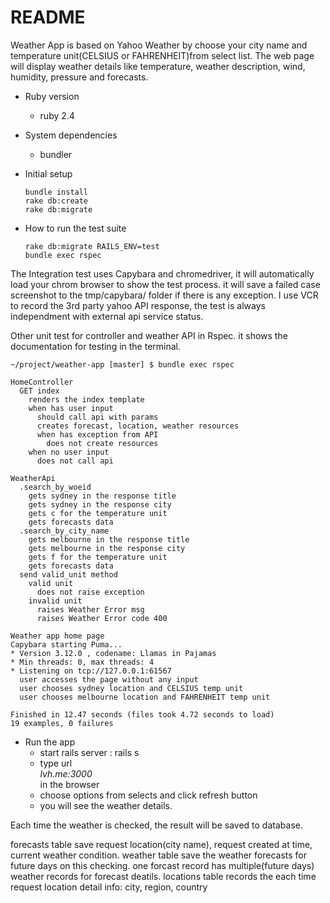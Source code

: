 # README
Weather App is based on Yahoo Weather by choose your city name and temperature unit(CELSIUS or FAHRENHEIT)from select list. The web page will display weather details like temperature, weather description, wind, humidity, pressure and forecasts.


* Ruby version
  * ruby 2.4

* System dependencies
  * bundler

* Initial setup
    ```
    bundle install
    rake db:create
    rake db:migrate
    ```
* How to run the test suite
    ```
    rake db:migrate RAILS_ENV=test
    bundle exec rspec
    ```
The Integration test uses Capybara and chromedriver, it will automatically load your chrom browser to show the test process. it will save a failed case screenshot to the tmp/capybara/ folder if there is any exception.
I use VCR to record the 3rd party yahoo API response, the test is always independment with external api service status.

Other unit test for controller and weather API in Rspec.
it shows the documentation for testing in the terminal.

```
~/project/weather-app [master] $ bundle exec rspec

HomeController
  GET index
    renders the index template
    when has user input
      should call api with params
      creates forecast, location, weather resources
      when has exception from API
        does not create resources
    when no user input
      does not call api

WeatherApi
  .search_by_woeid
    gets sydney in the response title
    gets sydney in the response city
    gets c for the temperature unit
    gets forecasts data
  .search_by_city_name
    gets melbourne in the response title
    gets melbourne in the response city
    gets f for the temperature unit
    gets forecasts data
  send valid_unit method
    valid unit
      does not raise exception
    invalid unit
      raises Weather Error msg
      raises Weather Error code 400

Weather app home page
Capybara starting Puma...
* Version 3.12.0 , codename: Llamas in Pajamas
* Min threads: 0, max threads: 4
* Listening on tcp://127.0.0.1:61567
  user accesses the page without any input
  user chooses sydney location and CELSIUS temp unit
  user chooses melbourne location and FAHRENHEIT temp unit

Finished in 12.47 seconds (files took 4.72 seconds to load)
19 examples, 0 failures
```

* Run the app
  - start rails server : rails s
  - type url <address>lvh.me:3000</address> in the browser
  - choose options from selects and click refresh button
  - you will see the weather details.

Each time the weather is checked, the result will be saved to database.

forecasts table save request location(city name), request created at time, current weather condition.
weather table save the weather forecasts for future days on this checking.
one forcast record has multiple(future days) weather records for forecast deatils.
locations table records the  each time request location detail info: city, region, country

